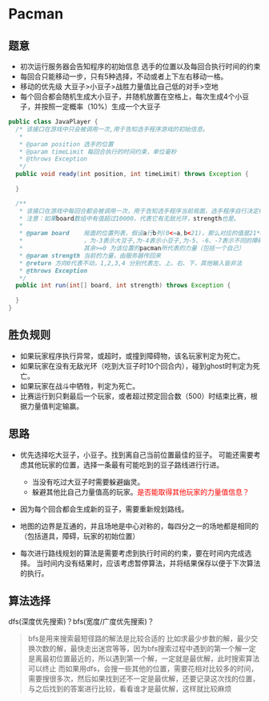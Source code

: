 # Pacman
## 题意
* 初次运行服务器会告知程序的初始信息 选手的位置以及每回合执行时间的约束
* 每回合只能移动一步，只有5种选择，不动或者上下左右移动一格。
* 移动的优先级 大豆子>小豆子>战胜力量值比自己低的对手>空地
* 每个回合都会随机生成大小豆子，并随机放置在空格上，每次生成4个小豆子，并按照一定概率（10%）生成一个大豆子
```java
public class JavaPlayer {
  /* 该接口在游戏中只会被调用一次,用于告知选手程序游戏的初始信息。
   *
   * @param position 选手的位置
   * @param timeLimit 每回合执行的时间约束，单位毫秒
   * @throws Exception
   */
  public void ready(int position, int timeLimit) throws Exception {
      
  }

  /**
   * 该接口在游戏中每回合都会被调用一次，用于告知选手程序当前局面，选手程序自行决定行动。
   * 注意：如果board数组中有值超过10000，代表它有无敌光环，strength也是。
   *
   * @param board    局面的位置列表，假设a行b列(0<=a,b<21)，那么对应的值是21*a+b，当前位置为ghost为-1，为空表示-2
   *                 ，为-3表示大豆子,为-4表示小豆子,为-5、-6、-7表示不同的障碍，
   *                 其余>=0 为该位置的pacman所代表的力量（包括一个自己）
   * @param strength 当前的力量，由服务器传回来
   * @return 方向0代表不动，1,2,3,4 分别代表左、上、右、下，其他输入皆非法
   * @throws Exception
   */
  public int run(int[] board, int strength) throws Exception {
      
  }
}
```
## 胜负规则
* 如果玩家程序执行异常，或超时，或撞到障碍物，该名玩家判定为死亡。
* 如果玩家在没有无敌光环（吃到大豆子时10个回合内），碰到ghost时判定为死亡。
* 如果玩家在战斗中牺牲，判定为死亡。
* 比赛运行到只剩最后一个玩家，或者超过预定回合数（500）时结束比赛，根据力量值判定输赢。

## 思路
* 优先选择吃大豆子，小豆子。找到离自己当前位置最佳的豆子。
  可能还需要考虑其他玩家的位置，选择一条最有可能吃到的豆子路线进行行进。
  * 当没有吃过大豆子时需要躲避幽灵。
  * 躲避其他比自己力量值高的玩家。<font color="red">是否能取得其他玩家的力量值信息？</font>
  
* 因为每个回合都会生成新的豆子，需要重新规划路线。
* 地图的边界是互通的，并且场地是中心对称的，每四分之一的场地都是相同的（包括道具，障碍，玩家的初始位置）
* 每次进行路线规划的算法是需要考虑到执行时间的约束，要在时间内完成选择。
当时间内没有结果时，应该考虑暂停算法，并将结果保存以便于下次算法的执行。
  


## 算法选择
dfs(深度优先搜索)？bfs(宽度/广度优先搜索)？
>bfs是用来搜索最短径路的解法是比较合适的
比如求最少步数的解，最少交换次数的解，最快走出迷宫等等，因为bfs搜索过程中遇到的第一个解一定是离最初位置最近的，所以遇到第一个解，一定就是最优解，此时搜索算法可以终止
而如果用dfs，会搜一些其他的位置，需要花相对比较多的时间，需要搜很多次，然后如果找到还不一定是最优解，还要记录这次找的位置，与之后找到的答案进行比较，看看谁才是最优解，这样就比较麻烦

